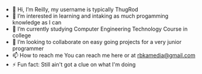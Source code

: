 - 👋 Hi, I’m Reilly, my username is typically ThugRod
- 👀 I’m interested in learning and intaking as much progamming knowledge as I can
- 🌱 I’m currently studying Computer Engineering Technology Course in college
- 💞️ I’m looking to collaborate on easy going projects for a very junior programmer
- 📫 How to reach me You can reach me here or at rbkamedia@gmail.com
- ⚡ Fun fact: Still ain't got a clue on what I'm doing

<!---
ThugRod/ThugRod is a ✨ special ✨ repository because its `README.md` (this file) appears on your GitHub profile.
You can click the Preview link to take a look at your changes.
--->
